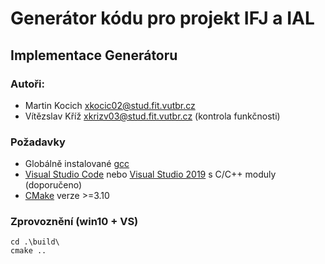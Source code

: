 # Generátor kódu pro projekt IFJ a IAL
## Implementace Generátoru

### Autoři: 
- Martin Kocich <xkocic02@stud.fit.vutbr.cz>
- Vítězslav Kříž <xkrizv03@stud.fit.vutbr.cz> (kontrola funkčnosti)

### Požadavky

- Globálně instalované [gcc](https://gcc.gnu.org/)
- [Visual Studio Code](https://code.visualstudio.com/) nebo [Visual Studio 2019](https://visualstudio.microsoft.com/cs/vs/) s C/C++ moduly (doporučeno)
- [CMake](https://cmake.org/install/) verze >=3.10

### Zprovoznění (win10 + VS)
```
cd .\build\
cmake ..
```